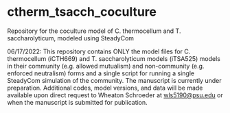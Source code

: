 # ctherm_tsacch_coculture
Repository for the coculture model of C. thermocellum and T. saccharolyticum, modeled using SteadyCom

06/17/2022: This repository contains ONLY the model files for C. thermocellum (iCTH669) and T. saccharolyticum models (iTSA525) models in their community (e.g. allowed mutualism) and non-community (e.g. enforced neutralism) forms and a single script for running a single SteadyCom simulation of the community. The manuscript is currently under preparation. Additional codes, model versions, and data will be made available upon direct request to Wheaton Schroeder at wls5190@psu.edu or when the manuscript is submitted for publication. 

